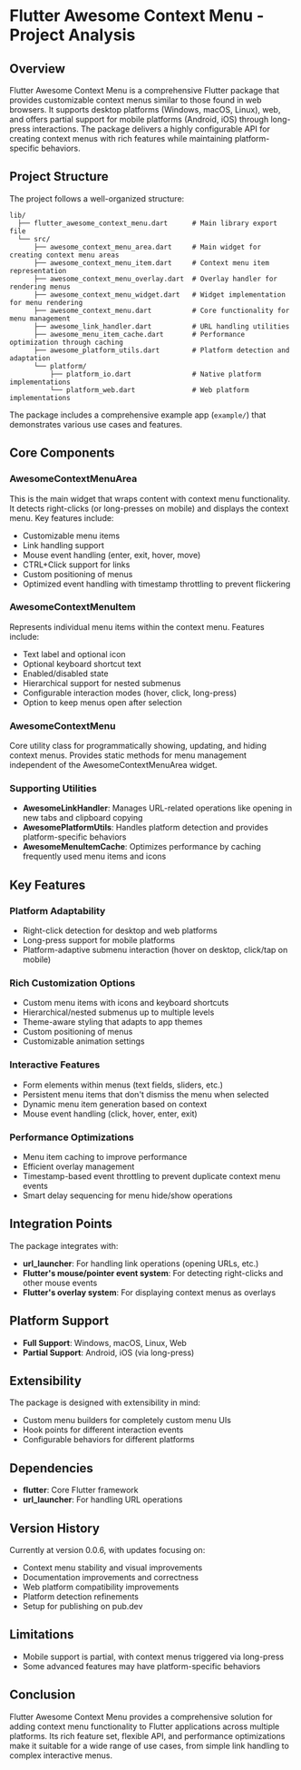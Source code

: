 # Flutter Awesome Context Menu - Project Analysis

## Overview
Flutter Awesome Context Menu is a comprehensive Flutter package that provides customizable context menus similar to those found in web browsers. It supports desktop platforms (Windows, macOS, Linux), web, and offers partial support for mobile platforms (Android, iOS) through long-press interactions. The package delivers a highly configurable API for creating context menus with rich features while maintaining platform-specific behaviors.

## Project Structure
The project follows a well-organized structure:

```
lib/
  ├── flutter_awesome_context_menu.dart      # Main library export file
  └── src/
      ├── awesome_context_menu_area.dart     # Main widget for creating context menu areas
      ├── awesome_context_menu_item.dart     # Context menu item representation
      ├── awesome_context_menu_overlay.dart  # Overlay handler for rendering menus
      ├── awesome_context_menu_widget.dart   # Widget implementation for menu rendering
      ├── awesome_context_menu.dart          # Core functionality for menu management
      ├── awesome_link_handler.dart          # URL handling utilities
      ├── awesome_menu_item_cache.dart       # Performance optimization through caching
      ├── awesome_platform_utils.dart        # Platform detection and adaptation
      └── platform/
          ├── platform_io.dart               # Native platform implementations
          └── platform_web.dart              # Web platform implementations
```

The package includes a comprehensive example app (`example/`) that demonstrates various use cases and features.

## Core Components

### AwesomeContextMenuArea
This is the main widget that wraps content with context menu functionality. It detects right-clicks (or long-presses on mobile) and displays the context menu. Key features include:
- Customizable menu items
- Link handling support
- Mouse event handling (enter, exit, hover, move)
- CTRL+Click support for links
- Custom positioning of menus
- Optimized event handling with timestamp throttling to prevent flickering

### AwesomeContextMenuItem
Represents individual menu items within the context menu. Features include:
- Text label and optional icon
- Optional keyboard shortcut text
- Enabled/disabled state
- Hierarchical support for nested submenus
- Configurable interaction modes (hover, click, long-press)
- Option to keep menus open after selection

### AwesomeContextMenu
Core utility class for programmatically showing, updating, and hiding context menus. Provides static methods for menu management independent of the AwesomeContextMenuArea widget.

### Supporting Utilities
- **AwesomeLinkHandler**: Manages URL-related operations like opening in new tabs and clipboard copying
- **AwesomePlatformUtils**: Handles platform detection and provides platform-specific behaviors
- **AwesomeMenuItemCache**: Optimizes performance by caching frequently used menu items and icons

## Key Features

### Platform Adaptability
- Right-click detection for desktop and web platforms
- Long-press support for mobile platforms
- Platform-adaptive submenu interaction (hover on desktop, click/tap on mobile)

### Rich Customization Options
- Custom menu items with icons and keyboard shortcuts
- Hierarchical/nested submenus up to multiple levels
- Theme-aware styling that adapts to app themes
- Custom positioning of menus
- Customizable animation settings

### Interactive Features
- Form elements within menus (text fields, sliders, etc.)
- Persistent menu items that don't dismiss the menu when selected
- Dynamic menu item generation based on context
- Mouse event handling (click, hover, enter, exit)

### Performance Optimizations
- Menu item caching to improve performance
- Efficient overlay management
- Timestamp-based event throttling to prevent duplicate context menu events
- Smart delay sequencing for menu hide/show operations

## Integration Points
The package integrates with:
- **url_launcher**: For handling link operations (opening URLs, etc.)
- **Flutter's mouse/pointer event system**: For detecting right-clicks and other mouse events
- **Flutter's overlay system**: For displaying context menus as overlays

## Platform Support
- **Full Support**: Windows, macOS, Linux, Web
- **Partial Support**: Android, iOS (via long-press)

## Extensibility
The package is designed with extensibility in mind:
- Custom menu builders for completely custom menu UIs
- Hook points for different interaction events
- Configurable behaviors for different platforms

## Dependencies
- **flutter**: Core Flutter framework
- **url_launcher**: For handling URL operations

## Version History
Currently at version 0.0.6, with updates focusing on:
- Context menu stability and visual improvements
- Documentation improvements and correctness
- Web platform compatibility improvements
- Platform detection refinements
- Setup for publishing on pub.dev

## Limitations
- Mobile support is partial, with context menus triggered via long-press
- Some advanced features may have platform-specific behaviors

## Conclusion
Flutter Awesome Context Menu provides a comprehensive solution for adding context menu functionality to Flutter applications across multiple platforms. Its rich feature set, flexible API, and performance optimizations make it suitable for a wide range of use cases, from simple link handling to complex interactive menus.